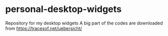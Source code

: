 # personal-desktop-widgets
Repository for my desktop widgets
A big part of the codes are downloaded from https://tracesof.net/uebersicht/
